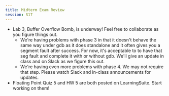 ```yaml
---
title: Midterm Exam Review
session: S17
---
```


* Lab 3, Buffer Overflow Bomb, is underway! Feel free to collaborate as you figure things out.
    * We're having problems with phase 3 in that it doesn't behave the same way under gdb as it does standalone and it often gives you a segment fault after success. For now, it's acceptable to to have that seg fault and complete it with or without gdb. We'll give an update in class and on Slack as we figure this out.
    * We're having even more problems with phase 4. We may not require that step. Please watch Slack and in-class announcements for updates.
* Floating Point Quiz 5 and HW 5 are both posted on LearningSuite. Start working on them!

